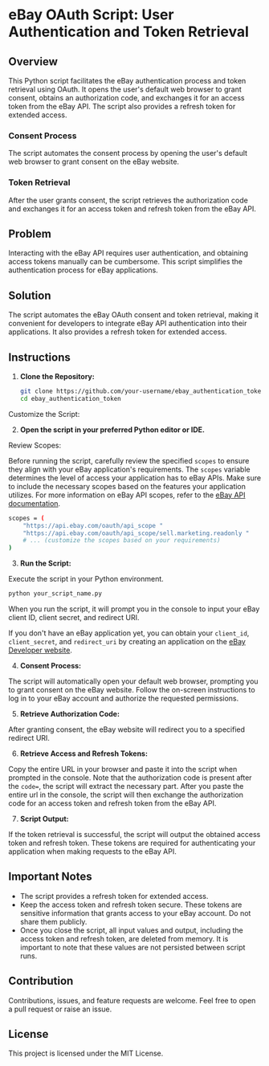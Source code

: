 # eBay OAuth Script: User Authentication and Token Retrieval

## Overview

This Python script facilitates the eBay authentication process and token retrieval using OAuth. It opens the user's default web browser to grant consent, obtains an authorization code, and exchanges it for an access token from the eBay API. The script also provides a refresh token for extended access.

### Consent Process

The script automates the consent process by opening the user's default web browser to grant consent on the eBay website.

### Token Retrieval

After the user grants consent, the script retrieves the authorization code and exchanges it for an access token and refresh token from the eBay API.

## Problem

Interacting with the eBay API requires user authentication, and obtaining access tokens manually can be cumbersome. This script simplifies the authentication process for eBay applications.

## Solution

The script automates the eBay OAuth consent and token retrieval, making it convenient for developers to integrate eBay API authentication into their applications. It also provides a refresh token for extended access.

## Instructions

1. **Clone the Repository:**

   ```bash
   git clone https://github.com/your-username/ebay_authentication_token.git
   cd ebay_authentication_token
Customize the Script:

2. **Open the script in your preferred Python editor or IDE.**

Review Scopes:

Before running the script, carefully review the specified `scopes` to ensure they align with your eBay application's requirements. The `scopes` variable determines the level of access your application has to eBay APIs. Make sure to include the necessary scopes based on the features your application utilizes. For more information on eBay API scopes, refer to the [eBay API documentation](https://developer.ebay.com/tools/api-scopes).

```bash
scopes = (
    "https://api.ebay.com/oauth/api_scope "
    "https://api.ebay.com/oauth/api_scope/sell.marketing.readonly "
    # ... (customize the scopes based on your requirements)
)
```
3. **Run the Script:**

Execute the script in your Python environment.

```bash
python your_script_name.py
```

When you run the script, it will prompt you in the console to input your eBay client ID, client secret, and redirect URI.

If you don't have an eBay application yet, you can obtain your `client_id`, `client_secret`, and `redirect_uri` by creating an application on the [eBay Developer website](https://developer.ebay.com/my/keys).

4. **Consent Process:**

The script will automatically open your default web browser, prompting you to grant consent on the eBay website. Follow the on-screen instructions to log in to your eBay account and authorize the requested permissions.

5. **Retrieve Authorization Code:**

After granting consent, the eBay website will redirect you to a specified redirect URI.

6. **Retrieve Access and Refresh Tokens:**

Copy the entire URL in your browser and paste it into the script when prompted in the console. Note that the authorization code is present after the `code=`, the script will extract the necessary part. After you paste the entire url in the console, the script will then exchange the authorization code for an access token and refresh token from the eBay API.

7. **Script Output:**

If the token retrieval is successful, the script will output the obtained access token and refresh token. These tokens are required for authenticating your application when making requests to the eBay API.

## Important Notes
- The script provides a refresh token for extended access.
- Keep the access token and refresh token secure. These tokens are sensitive information that grants access to your eBay account. Do not share them publicly.
- Once you close the script, all input values and output, including the access token and refresh token, are deleted from memory. It is important to note that these values are not persisted between script runs.

## Contribution

Contributions, issues, and feature requests are welcome. Feel free to open a pull request or raise an issue.

## License

This project is licensed under the MIT License.

